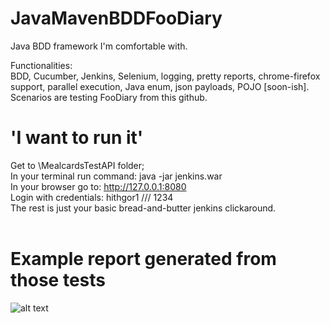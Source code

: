 # JavaMavenBDDFooDiary
Java BDD framework I'm comfortable with.

Functionalities: <br>
BDD, Cucumber, Jenkins, Selenium, logging, pretty reports, chrome-firefox support, parallel execution, Java enum, json payloads, POJO [soon-ish].
Scenarios are testing FooDiary from this github.<br>

# 'I want to run it'
Get to \MealcardsTestAPI folder; <br>
In your terminal run command: java -jar jenkins.war <br>
In your browser go to: http://127.0.0.1:8080 <br>
Login with credentials: hithgor1 /// 1234 <br>
The rest is just your basic bread-and-butter jenkins clickaround.
<br>
<br>
# Example report generated from those tests
![alt text](http://hithgor.usermd.net/exampleCucumberReport.jpg)

